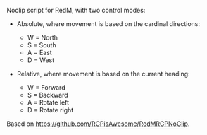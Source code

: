 Noclip script for RedM, with two control modes:

- Absolute, where movement is based on the cardinal directions:
  - W = North
  - S = South
  - A = East
  - D = West

- Relative, where movement is based on the current heading:
  - W = Forward
  - S = Backward
  - A = Rotate left
  - D = Rotate right

Based on https://github.com/RCPisAwesome/RedMRCPNoClip.
